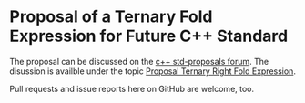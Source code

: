 # Proposal of a Ternary Fold Expression for Future C++ Standard 

The proposal can be discussed on the 
[c++ std-proposals forum](https://groups.google.com/a/isocpp.org/forum/?fromgroups#!forum/std-proposals).
The disussion is availble under the topic 
[Proposal Ternary Right Fold Expression](https://groups.google.com/a/isocpp.org/forum/#!topic/std-proposals/MhP3pHEBIkc).

Pull requests and issue reports here on GitHub are welcome, too.
